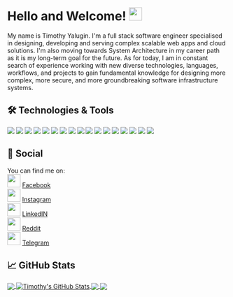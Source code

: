 # Hello and Welcome! <img src="https://raw.githubusercontent.com/MartinHeinz/MartinHeinz/master/wave.gif" width="30px">

My name is Timothy Yalugin. I'm a full stack software engineer specialised in designing, developing and serving complex scalable web apps and cloud solutions. I'm also moving towards System Architecture in my career path as it is my long-term goal for the future. As for today, I am in constant search of experience working with new diverse technologies, languages, workflows, and projects to gain fundamental knowledge for designing more complex, more secure, and more groundbreaking software infrastructure systems.

## 🛠 Technologies & Tools
![](https://img.shields.io/badge/OS-Windows-informational?style=flat&logo=windows&logoColor=white&color=2bbc8a)
![](https://img.shields.io/badge/Editor-JetBrains-informational?style=flat&logo=jetbrains&logoColor=white&color=2bbc8a)
![](https://img.shields.io/badge/Code-Golang-informational?style=flat&logo=go&logoColor=white&color=2bbc8a)
![](https://img.shields.io/badge/Code-C%23-informational?style=flat&logo=c-sharp&logoColor=white&color=2bbc8a)
![](https://img.shields.io/badge/Code-Python-informational?style=flat&logo=python&logoColor=white&color=2bbc8a)
![](https://img.shields.io/badge/Code-JavaScript-informational?style=flat&logo=javascript&logoColor=white&color=2bbc8a)
![](https://img.shields.io/badge/Tools-MongoDB-informational?style=flat&logo=mongoDB&logoColor=white&color=2bbc8a)
![](https://img.shields.io/badge/Tools-PostgreSQL-informational?style=flat&logo=postgresql&logoColor=white&color=2bbc8a)
![](https://img.shields.io/badge/Tools-SQL-informational?style=flat&logo=microsoftSQLServer&logoColor=white&color=2bbc8a)
![](https://img.shields.io/badge/Tools-ASP.NET-informational?style=flat&logo=.net&logoColor=white&color=2bbc8a)
![](https://img.shields.io/badge/Tools-Docker-informational?style=flat&logo=docker&logoColor=white&color=2bbc8a)
![](https://img.shields.io/badge/Tools-Kubernetes-informational?style=flat&logo=kubernetes&logoColor=white&color=2bbc8a)
![](https://img.shields.io/badge/Tools-Gitlab_CI-informational?style=flat&logo=gitlab&logoColor=white&color=2bbc8a)
![](https://img.shields.io/badge/Shell-PowerShell-informational?style=flat&logo=powerShell&logoColor=white&color=2bbc8a)
![](https://img.shields.io/badge/Shell-Fish-informational?style=flat&logo=gnu-bash&logoColor=white&color=2bbc8a)
![](https://img.shields.io/badge/Game-Unity-informational?style=flat&logo=unity&logoColor=white&color=2bbc8a)
![](https://img.shields.io/badge/Cloud-Digital_Ocean-informational?style=flat&logo=digitalocean&logoColor=white&color=2bbc8a)

## 🤙 Social
You can find me on:  
<img src="https://image.flaticon.com/icons/svg/733/733547.svg" width="30px"> [Facebook](https://www.facebook.com/timothy.yalugin)  
<img src="https://image.flaticon.com/icons/svg/174/174855.svg" width="30px"> [Instagram](https://www.instagram.com/timoth.y.y)  
<img src="https://content.linkedin.com/content/dam/me/business/en-us/amp/brand-site/v2/bg/LI-Bug.svg.original.svg" width="30px"> [LinkedIN](https://www.linkedin.com/in/timothy-y/)   
<img src="https://image.flaticon.com/icons/svg/2111/2111589.svg" width="30px"> [Reddit](https://www.reddit.com/user/timoth_y/)  
<img src="https://image.flaticon.com/icons/svg/2111/2111644.svg" width="30px"> [Telegram](https://t.me/timothy_y)

## 📈 GitHub Stats

<a href="https://github.com/timoth-y/timoth-y">
  <img align="center" src="https://github-readme-stats.vercel.app/api/top-langs/?username=timoth-y&hide=css,html&line_height=27&title_color=ffffff&text_color=c9cacc&icon_color=2bbc8a&bg_color=1d1f21" />
</a>
<a href="https://github.com/timoth-y/timoth-y">
  <img align="center" src="https://github-readme-stats.vercel.app/api?username=timoth-y&show_icons=true&line_height=27&count_private=true&title_color=ffffff&text_color=c9cacc&icon_color=2bbc8a&bg_color=1d1f21" alt="Timothy's GitHub Stats" />
</a>

<a href="https://github.com/timoth-y/kicksware-api">
  <img align="center" src="https://github-readme-stats.vercel.app/api/pin/?username=timoth-y&repo=kicksware-api&title_color=ffffff&text_color=c9cacc&icon_color=2bbc8a&bg_color=1d1f21" />
</a>

<a href="https://github.com/timoth-y/sneaker-recognition-ai">
  <img align="center" src="https://github-readme-stats.vercel.app/api/pin/?username=timoth-y&repo=sneaker-recognition-ai&title_color=ffffff&text_color=c9cacc&icon_color=2bbc8a&bg_color=1d1f21" />
</a>    
